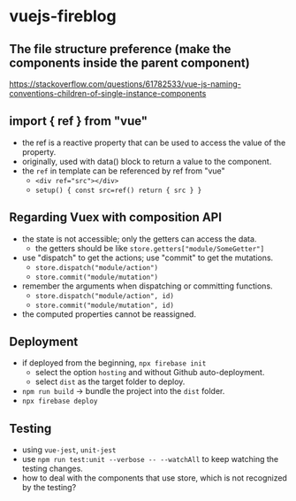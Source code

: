 # vuejs-fireblog

## The file structure preference (make the components inside the parent component)
https://stackoverflow.com/questions/61782533/vue-js-naming-conventions-children-of-single-instance-components

## import { ref } from "vue"
- the ref is a reactive property that can be used to access the value of the property.
- originally, used with data() block to return a value to the component.
- the `ref` in template can be referenced by ref from "vue"
  - `<div ref="src"></div>`
  - `setup() { const src=ref() return { src } }`

## Regarding Vuex with composition API
- the state is not accessible; only the getters can access the data.
  - the getters should be like `store.getters["module/SomeGetter"]`
- use "dispatch" to get the actions; use "commit" to get the mutations.
  - `store.dispatch("module/action")`
  - `store.commit("module/mutation")`
- remember the arguments when dispatching or committing functions.
  - `store.dispatch("module/action", id)`
  - `store.commit("module/mutation", id)`
- the computed properties cannot be reassigned.

## Deployment
- if deployed from the beginning, `npx firebase init`
  - select the option `hosting` and without Github auto-deployment.
  - select `dist` as the target folder to deploy.
- `npm run build`  -> bundle the project into the `dist` folder.
- `npx firebase deploy`

## Testing
- using `vue-jest`, `unit-jest`
- use `npm run test:unit --verbose -- --watchAll` to keep watching the testing changes.
- how to deal with the components that use store, which is not recognized by the testing?